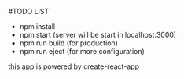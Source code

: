 #TODO LIST

- npm install
- npm start (server will be start in localhost:3000)
- npm run build (for production)
- npm run eject (for more configuration)

this app is powered by create-react-app